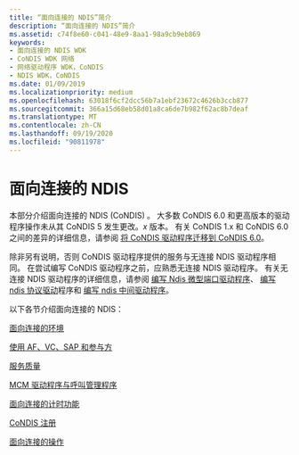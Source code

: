 ```yaml
---
title: “面向连接的 NDIS”简介
description: “面向连接的 NDIS”简介
ms.assetid: c74f8e60-c041-48e9-8aa1-98a9cb9eb869
keywords:
- 面向连接的 NDIS WDK
- CoNDIS WDK 网络
- 网络驱动程序 WDK，CoNDIS
- NDIS WDK，CoNDIS
ms.date: 01/09/2019
ms.localizationpriority: medium
ms.openlocfilehash: 63018f6cf2dcc56b7a1ebf23672c4626b3ccb877
ms.sourcegitcommit: 366a15d68eb58d01a8ca6de7b982f62ac8b7deaf
ms.translationtype: MT
ms.contentlocale: zh-CN
ms.lasthandoff: 09/19/2020
ms.locfileid: "90811978"
---
```

# <a name="connection-oriented-ndis"></a>面向连接的 NDIS

本部分介绍面向连接的 NDIS (CoNDIS) 。 大多数 CoNDIS 6.0 和更高版本的驱动程序操作未从其 CoNDIS 5 发生更改。*x* 版本。 有关 CoNDIS 1.x 和 CoNDIS 6.0 之间的差异的详细信息，请参阅 [将 CoNDIS 驱动程序迁移到 CoNDIS 6.0](/previous-versions/windows/hardware/network/porting-a-condis-5-x-driver-to-condis-6-0)。

除非另有说明，否则 CoNDIS 驱动程序提供的服务与无连接 NDIS 驱动程序相同。 在尝试编写 CoNDIS 驱动程序之前，应熟悉无连接 NDIS 驱动程序。 有关无连接 NDIS 驱动程序的详细信息，请参阅 [编写 Ndis 微型端口驱动程序](./initializing-a-miniport-driver.md)、 [编写 ndis 协议驱动](initializing-a-protocol-driver.md)程序和 [编写 ndis 中间驱动程序](writing-ndis-intermediate-drivers.md)。

以下各节介绍面向连接的 NDIS：

[面向连接的环境](connection-oriented-environment.md)

[使用 AF、VC、SAP 和参与方](using-afs--vcs--saps--and-parties.md)

[服务质量](quality-of-service.md)

[MCM 驱动程序与呼叫管理程序](mcm-drivers-vs--call-managers.md)

[面向连接的计时功能](connection-oriented-timing-features.md)

[CoNDIS 注册](condis-miniport-driver-registration.md)

[面向连接的操作](connection-oriented-operations-performed-by-clients.md)

 

